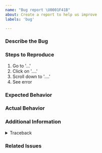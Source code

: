 ```yaml
---
name: "Bug report \U0001F41B"
about: Create a report to help us improve
labels: 'bug'

---
```


### Describe the Bug
<!-- A clear and concise description of what the bug is. -->


### Steps to Reproduce

1. Go to '...'
2. Click on '....'
3. Scroll down to '....'
4. See error

### Expected Behavior
<!-- A clear and concise description of what you expected to happen. -->


### Actual Behavior
<!-- A clear and concise description of what actually happened. -->


### Additional Information
<!-- Add any other context (e.g. logs, screenshots, etc.) about the problem here. -->

<details>
  <summary>Traceback</summary>

  ```
  ```

</details>

### Related Issues
<!-- A collection of all issues that are related to this issue and could be useful. -->
<!-- Please also include the related integreat-app issues, if possible. -->
